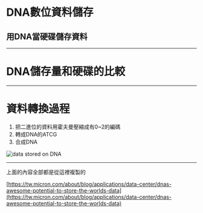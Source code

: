 # DNA數位資料儲存​
## 用DNA當硬碟儲存資料​

---

# DNA儲存量和硬碟的比較



---

# 資料轉換過程​

1. 把二進位的資料用霍夫曼壓縮成有0~2的編碼
2. 轉成DNA的ATCG
3. 合成DNA

![data stored on DNA](img/data_to_dna.avif)

---

上面的內容全部都是從這裡複製的

[https://tw.micron.com/about/blog/applications/data-center/dnas-awesome-potential-to-store-the-worlds-data](https://tw.micron.com/about/blog/applications/data-center/dnas-awesome-potential-to-store-the-worlds-data)
